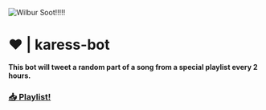 ![Wilbur Soot!!!!!](https://github.com/Furyforev3r/karess-bot/assets/88341564/c95de889-c26f-45e3-9e0c-8e6e5ce2455f)
# ❤️ | karess-bot
**This bot will tweet a random part of a song from a special playlist every 2 hours.**

### **[📥 Playlist!](https://open.spotify.com/playlist/1pn8dZNM8BTQh5ZvUdxGRO)**
